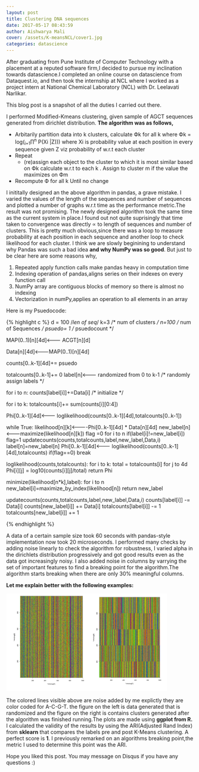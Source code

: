 ```yaml
---
layout: post
title: Clustering DNA sequences
date: 2017-05-17 08:43:59
author: Aishwarya Mali
cover: /assets/K-meansNCL/cover1.jpg
categories: datascience
---
```


After graduating from Pune Institute of Computer Technology with a placement at a reputed software firm,I decided to pursue my inclination towards datascience.I completed an online course on datascience from Dataquest.io, and then took the
internship at NCL where I worked as a project intern at National Chemical
Laboratory (NCL) with Dr. Leelavati Narlikar.

This blog post is a snapshot of all the duties I carried out there.

I performed Modified-Kmeans clustering, given sample of AGCT sequences generated from dirichlet distribution.
**The algorithm was as follows,**
* Arbitarily partition data into k clusters, calculate Фk for all k where 
   Фk = log(<sub>i=1</sub>∏<sup>n</sup> P(Xi |Z))) where Xi is probability value at each position in every sequence given Z viz probability of w.r.t each cluster
* Repeat
  * (re)assign each object to the cluster to which it is most similar based on Фk  calculate w.r.t to each k . Assign to   cluster m if the value the maximizes on Фm
* Recompute Ф for all k
  Until no change

I inititally designed an the above algorithm in pandas, a grave mistake. I varied the values of the length of the sequences and number of sequences and plotted a number of graphs w.r.t time as the performance metric.The result was not promising. The newly designed algorithm took the same time as the current system in place.I found out not quite suprisingly that time taken to convergence was directly ∝  to length of sequences and number of clusters. This is pretty much obvious,since there was a loop to measure probability at each position in each sequence and another loop to check likelihood for each cluster.
I think we are slowly beginining to understand why Pandas was such a bad idea **and why NumPy was so good**. But just to be clear here are some reasons why,
1. Repeated apply function calls make pandas heavy in computation time
2. Indexing operation of pandas,aligns series on their indexes on every function call
3. NumPy array are contiguous blocks of memory so there is almost no indexing
4. Vectorization in numPy,applies an operation to all elements in an array

Here is my Psuedocode:

{% highlight c %}
d = 100 /*len of seq*/
k=3   /* num of clusters */
n=100     /* num of Sequences */
psuedo= 1  /* psuedocount */ 

MAP(0..1)[n][4d]<--- ACGT[n][d]

Data[n][4d]<---MAP(0..1)[n][4d]

counts[0..k-1][4d]+= psuedo

totalcounts[0..k-1]+= 0
label[n]<--- randomized from 0 to k-1 /* randomly assign labels */

for i to n:
	counts[label[i]]+=Data[i] /* initialize */

for i to k:
	totalcounts[i]+= sum(counts[i][0:4])

Phi[0..k-1][4d]<--- loglikelihood(counts[0..k-1][4d],totalcounts[0..k-1]) 

while True:
	likelihood[n][k]<----Phi[0..k-1][4d] * Data[n][4d]
        new_label[n]<---maximize(likelihood[n][k])
	flag =0
	for i to n
		if(label[i]!=new_label[i])
			flag=1
			updatecounts(counts,totalcounts,label,new_label,Data,i)
	label[n]=new_label[n]
	Phi[0..k-1][4d]<--- loglikelihood(counts[0..k-1][4d],totalcounts)
        if(flag==0)
		break
	
loglikelihood(counts,totalcounts):
	for i to k:
		total = totalcounts[i]
		for j to 4d
			Phi[i][j] = log10(counts[i][j]/total)
	return Phi

minimize(likelihood[n*k],label):
	for i to n
		new_label[i]=maximize_by_index(likelihood[n])
	return new_label


updatecounts(counts,totalcounts,label,new_label,Data,i)
	counts[label[i]] -= Data[i]
	counts[new_label[i]] += Data[i]
	totalcounts[label[i]] -= 1
	totalcounts[new_label[i]] += 1

{% endhighlight %}



A data of a certain sample size took 60 seconds with pandas-style implementation now took 20 microseconds.
I performed many checks by adding noise linearly to check the algorithm for robustness, I varied alpha in the dirichlets distribution progressively and got good results even as the data got increasingly noisy. I also added noise in columns by varrying the set of important features to find a breaking point for the algorithm.The algorithm starts breaking when there are only 30% meaningful columns.

**Let me explain better with the following examples:**

<img src = "/assets/K-meansNCL/results1.png">

The colored lines visible above are noise added by me explictly they are color coded for A-C-G-T.
the figure on the left is data generated that is randomized and the figure on the right is contains clusters generated after the algorithm was finished running.The plots are made using **ggplot from R.**
I calculated the validity of the results by using the ARI(Adjusted Rand Index) from **sklearn** that compares the labels pre and post K-Means clustering. A perfect score is **1**. I previously remarked on an algorithms breaking point,the metric I used to determine this point was the ARI.

Hope you liked this post. You may message on Disqus if you have any questions :)
